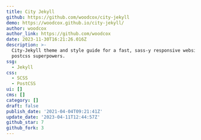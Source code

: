 ```yaml
---
title: City Jekyll
github: https://github.com/woodcox/city-jekyll
demo: https://woodcox.github.io/city-jekyll/
author: woodcox
author_link: https://github.com/woodcox
date: 2023-11-30T16:21:26.016Z
description: >-
  City-Jekyll theme and style guide for a fast, sass-y responsive website with
  postcss superpowers.
ssg:
  - Jekyll
css:
  - SCSS
  - PostCSS
ui: []
cms: []
category: []
draft: false
publish_date: '2021-04-04T09:21:41Z'
update_date: '2023-04-11T12:44:57Z'
github_star: 7
github_fork: 3
---
```

